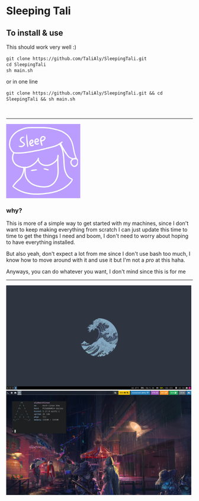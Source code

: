 # Sleeping Tali

## To install & use

This should work very well :)

```
git clone https://github.com/TaliAly/SleepingTali.git
cd SleepingTali
sh main.sh
```

or in one line

```
git clone https://github.com/TaliAly/SleepingTali.git && cd SleepingTali && sh main.sh
```

<br />
<hr />

<img src="./images/sleep.jpg" alt=" " width="200px" align="center">


### why?

This is more of a simple way to get started with my machines, since I don't want to keep making everything from scratch I can just update this time to time to get the things I need and boom, I don't need to worry about hoping to have everything installed.

But also yeah, don't expect a lot from me since I don't use bash too much, I know how to move around with it and use it but I'm not a *pro* at this haha.

Anyways, you can do whatever you want, I don't mind since this is for me


<hr />
<div>
    <img src="images/i3.png" alt="i3 desktop" width="500px">
    <img src="images/sway.png" alt="i3 desktop" width="500px">
</div>